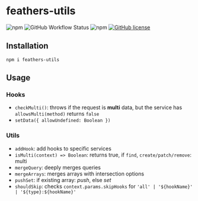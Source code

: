 # feathers-utils

![npm](https://img.shields.io/npm/v/feathers-utils)
![GitHub Workflow Status](https://img.shields.io/github/workflow/status/fratzinger/feathers-utils/Node.js%20CI)
![npm](https://img.shields.io/npm/dm/feathers-utils)
[![GitHub license](https://img.shields.io/github/license/fratzinger/feathers-utils)](https://github.com/fratzinger/feathers-utils/blob/master/LICENSE.md)


## Installation

```shell
npm i feathers-utils
```

## Usage

### Hooks

- `checkMulti()`: throws if the request is **multi** data, but the service has `allowsMulti(method)` returns `false`
- `setData({ allowUndefined: Boolean })`

### Utils

- `addHook`: add hooks to specific services
- `isMulti(context) => Boolean`: returns true, if `find`, `create/patch/remove`: multi
- `mergeQuery`: deeply merges queries
- `mergeArrays`: merges arrays with intersection options
- `pushSet`: if existing array: *push*, else *set*
- `shouldSkip`: checks `context.params.skipHooks` for `'all' | '${hookName}' | '${type}:${hookName}'`